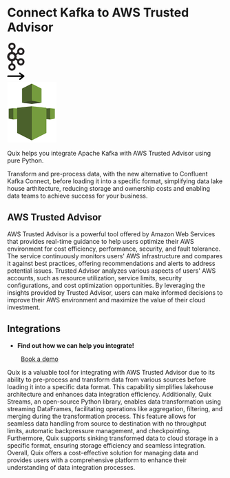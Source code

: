 # Connect Kafka to AWS Trusted Advisor

<div class="connect-images cards blog-grid-card" markdown>
<div>
<img src="../images/kafka_logo.png" width="40px" />
</div>
<div>
<img src="../images/arrow.svg" width="40px" />
</div>
<div>
<img src="./images/aws-trusted-advisor_1.jpg" />
</div>
</div>

Quix helps you integrate Apache Kafka with AWS Trusted Advisor using pure Python.

Transform and pre-process data, with the new alternative to Confluent Kafka Connect, before loading it into a specific format, simplifying data lake house arthitecture, reducing storage and ownership costs and enabling data teams to achieve success for your business.

## AWS Trusted Advisor

AWS Trusted Advisor is a powerful tool offered by Amazon Web Services that provides real-time guidance to help users optimize their AWS environment for cost efficiency, performance, security, and fault tolerance. The service continuously monitors users' AWS infrastructure and compares it against best practices, offering recommendations and alerts to address potential issues. Trusted Advisor analyzes various aspects of users' AWS accounts, such as resource utilization, service limits, security configurations, and cost optimization opportunities. By leveraging the insights provided by Trusted Advisor, users can make informed decisions to improve their AWS environment and maximize the value of their cloud investment.

## Integrations

<div class="grid cards" markdown>

- __Find out how we can help you integrate!__

    <a class="md-button md-button--primary" href="https://share.hsforms.com/1iW0TmZzKQMChk0lxd_tGiw4yjw2?__hstc=175542013.2303933fbd746c0ac86d9ccbe9bc9100.1728383268831.1729603416735.1729620918855.31&__hssc=175542013.1.1729620918855&__hsfp=2132701734" target="_blank" style="margin:.5rem;">Book a demo</a>

</div>


Quix is a valuable tool for integrating with AWS Trusted Advisor due to its ability to pre-process and transform data from various sources before loading it into a specific data format. This capability simplifies lakehouse architecture and enhances data integration efficiency. Additionally, Quix Streams, an open-source Python library, enables data transformation using streaming DataFrames, facilitating operations like aggregation, filtering, and merging during the transformation process. This feature allows for seamless data handling from source to destination with no throughput limits, automatic backpressure management, and checkpointing. Furthermore, Quix supports sinking transformed data to cloud storage in a specific format, ensuring storage efficiency and seamless integration. Overall, Quix offers a cost-effective solution for managing data and provides users with a comprehensive platform to enhance their understanding of data integration processes.

